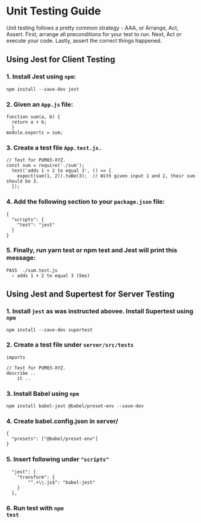 # Unit Testing Guide
Unit testing follows a pretty common strategy - AAA, or Arrange, Act, Assert. 
First, arrange all preconditions for your test to run. 
Next, Act or execute your code. 
Lastly, assert the correct things happened.

## Using Jest for Client Testing 

### 1. Install Jest using <code>npm</code>:
<code>npm install --save-dev jest</code>

### 2. Given an <code>App.js</code> file:

```
function sum(a, b) {
  return a + b;
  }
module.exports = sum;
```

### 3. Create a test file <code>App.test.js.</code>

```
// Test for PUM03-XYZ.
const sum = require('./sum'); 
  test('adds 1 + 2 to equal 3', () => {
    expect(sum(1, 2)).toBe(3);  // With given input 1 and 2, their sum should be 3. 
  });
```

### 4. Add the following section to your <code>package.json</code> file:
```
{
  "scripts": {
    "test": "jest"
  }
}
```

### 5. Finally, run yarn test or npm test and Jest will print this message:
```
PASS  ./sum.test.js
  ✓ adds 1 + 2 to equal 3 (5ms)
```

## Using Jest and Supertest for Server Testing

### 1. Install <code>jest</code> as was instructed abovee. Install Supertest using <code>npm</code>
<code>npm install --save-dev supertest</code>

### 2. Create a test file under <code>server/src/tests</code>

```
imports

// Test for PUM03-XYZ.
describe ..
    it ..
```

### 3. Install Babel using <code>npm</code>
<code>npm install babel-jest @babel/preset-env --save-dev</code>

### 4. Create babel.config.json in server/
```
{
  "presets": ["@babel/preset-env"]
}
```

### 5. Insert following under <code>"scripts"</code>
```
  "jest": {
    "transform": {
        "^.+\\.js$": "babel-jest"
    }
  },
```

### 6. Run test with <code>npm test</code>

